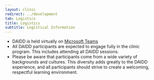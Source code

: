 ```yaml
---
layout: clinic
redirect: ../development
tab: Logistics
title: Logistics
subtitle: Logistical Information
---
```


- DAIDD is held virtually on [Microsoft Teams](https://teams.microsoft.com/)
- All DAIDD participants are expected to engage fully in the clinic program. This includes attending all DAIDD sessions.
- Please be aware that participants come from a wide variety of backgrounds and cultures. This diversity adds greatly to the DAIDD experience, and all participants should strive to create a welcoming, respectful learning environment.
